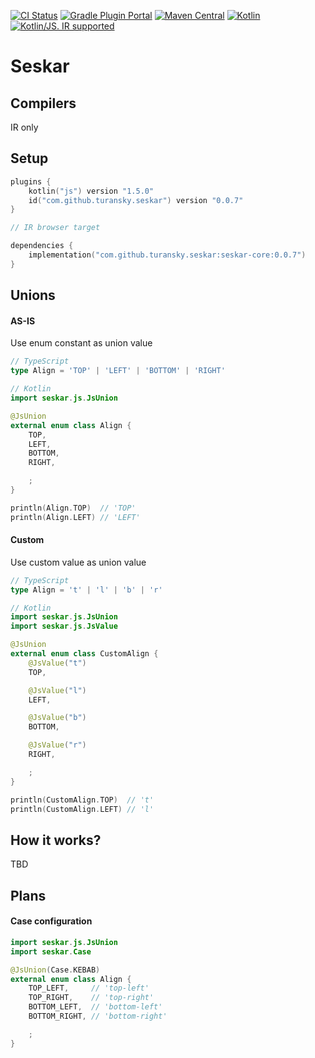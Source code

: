 <!--
[![CI Status](https://github.com/turansky/seskar/workflows/CI/badge.svg)](https://github.com/turansky/seskar/actions)
-->
[![CI Status](https://github.com/turansky/seskar/workflows/gradle%20plugin/badge.svg)](https://github.com/turansky/seskar/actions)
[![Gradle Plugin Portal](https://img.shields.io/maven-metadata/v/https/plugins.gradle.org/m2/com/github/turansky/seskar/com.github.turansky.seskar.gradle.plugin/maven-metadata.xml.svg?label=plugin&logo=gradle)](https://plugins.gradle.org/plugin/com.github.turansky.seskar)
[![Maven Central](https://img.shields.io/maven-central/v/com.github.turansky.seskar/seskar-core?logo=apache-maven)](https://mvnrepository.com/artifact/com.github.turansky.seskar/seskar-core)
[![Kotlin](https://img.shields.io/badge/kotlin-1.5.0-blue.svg?logo=kotlin)](http://kotlinlang.org)
[![Kotlin/JS. IR supported](https://img.shields.io/badge/kotlin-IR%20only-yellow?logo=kotlin&logoColor=yellow)](https://kotl.in/jsirsupported)

# Seskar

## Compilers
IR only

## Setup
```kotlin
plugins {
    kotlin("js") version "1.5.0"
    id("com.github.turansky.seskar") version "0.0.7"
}

// IR browser target

dependencies {
    implementation("com.github.turansky.seskar:seskar-core:0.0.7")
}
```

## Unions

#### AS-IS

Use enum constant as union value

```typescript
// TypeScript
type Align = 'TOP' | 'LEFT' | 'BOTTOM' | 'RIGHT'
```

```kotlin
// Kotlin
import seskar.js.JsUnion

@JsUnion
external enum class Align {
    TOP,
    LEFT,
    BOTTOM,
    RIGHT,

    ;
}

println(Align.TOP)  // 'TOP'
println(Align.LEFT) // 'LEFT'
```

#### Custom

Use custom value as union value

```typescript
// TypeScript
type Align = 't' | 'l' | 'b' | 'r'
```

```kotlin
// Kotlin
import seskar.js.JsUnion
import seskar.js.JsValue

@JsUnion
external enum class CustomAlign {
    @JsValue("t")
    TOP,

    @JsValue("l")
    LEFT,

    @JsValue("b")
    BOTTOM,

    @JsValue("r")
    RIGHT,

    ;
}

println(CustomAlign.TOP)  // 't'
println(CustomAlign.LEFT) // 'l'
```

## How it works?

TBD

## Plans

#### Case configuration

```kotlin
import seskar.js.JsUnion
import seskar.Case

@JsUnion(Case.KEBAB)
external enum class Align {
    TOP_LEFT,     // 'top-left'
    TOP_RIGHT,    // 'top-right' 
    BOTTOM_LEFT,  // 'bottom-left'
    BOTTOM_RIGHT, // 'bottom-right'

    ;
}
``` 
